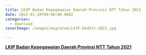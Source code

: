 ```yaml
---
title: LKIP Badan Kepegawaian Daerah Provinsi NTT Tahun 2021
date: 2022-01-28T00:00:00.000Z
categories:
  - download
coverImage: /images/migrated/LKIP-bkdntt-2021.jpg

---
```


[**LKIP Badan Kepegawaian Daerah Provinsi NTT Tahun 2021**](https://bkd.nttprov.go.id/web/wp-content/uploads/2024/06/3.3-LKIP-BKD-NTT-2021.pdf)

